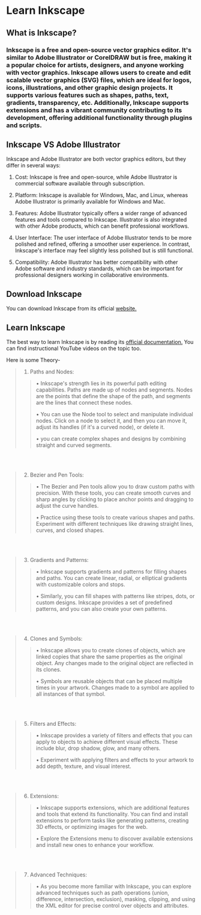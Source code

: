                                                                                                                                                                                             
# Learn Inkscape                

## What is Inkscape?     

### Inkscape is a free and open-source vector graphics editor. It's similar to Adobe Illustrator or CorelDRAW but is free, making it a popular choice for artists, designers, and anyone working with vector graphics. Inkscape allows users to create and edit scalable vector graphics (SVG) files, which are ideal for logos, icons, illustrations, and other graphic design projects. It supports various features such as shapes, paths, text, gradients, transparency, etc. Additionally, Inkscape supports extensions and has a vibrant community contributing to its development, offering additional functionality through plugins and scripts.

## Inkscape VS Adobe Illustrator 

Inkscape and Adobe Illustrator are both vector graphics editors, but they differ in several ways:

1. Cost: Inkscape is free and open-source, while Adobe Illustrator is commercial software available through subscription.

2. Platform: Inkscape is available for Windows, Mac, and Linux, whereas Adobe Illustrator is primarily available for Windows and Mac.

3. Features: Adobe Illustrator typically offers a wider range of advanced features and tools compared to Inkscape. Illustrator is also integrated with other Adobe products, which can benefit professional workflows.

4. User Interface: The user interface of Adobe Illustrator tends to be more polished and refined, offering a smoother user experience. In contrast, Inkscape's interface may feel slightly less polished but is still functional.

5. Compatibility: Adobe Illustrator has better compatibility with other Adobe software and industry standards, which can be important for professional designers working in collaborative environments.

## Download Inkscape    

You can download Inkscape from its official [website.](https://inkscape.org/)

## Learn Inkscape

The best way to learn Inkscape is by reading its [official documentation.](https://inkscape.org/learn/) 
You can find instructional YouTube videos on the topic too.

Here is some Theory-

>1. Paths and Nodes:        
>>
>> &bull; Inkscape's strength lies in its powerful path editing capabilities. Paths are made up of nodes and segments. Nodes are the points that define the shape of the path, and segments are the lines that connect these nodes.
>>
>> &bull; You can use the Node tool to select and manipulate individual nodes. Click on a node to select it, and then you can move it, adjust its handles (if it's a curved node), or delete it.
>>
>> &bull; you can create complex shapes and designs by combining straight and curved segments.

<br>
<br>

>2. Bezier and Pen Tools:  
>>
>> &bull; The Bezier and Pen tools allow you to draw custom paths with precision. With these tools, you can create smooth curves and sharp angles by clicking to place anchor points and dragging to adjust the curve handles.
>>
>> 
>>&bull; Practice using these tools to create various shapes and paths. Experiment with different techniques like drawing straight lines, curves, and closed shapes.

<br>
<br>

>3. Gradients and Patterns:    
>>
>> &bull; Inkscape supports gradients and patterns for filling shapes and paths. You can create linear, radial, or elliptical gradients with customizable colors and stops.
>>
>> 
>>&bull; Similarly, you can fill shapes with patterns like stripes, dots, or custom designs. Inkscape provides a set of predefined patterns, and you can also create your own patterns.

<br>
<br>

>4. Clones and Symbols:              
>>
>> &bull; Inkscape allows you to create clones of objects, which are linked copies that share the same properties as the original object. Any changes made to the original object are reflected in its clones.
>>
>> 
>>&bull; Symbols are reusable objects that can be placed multiple times in your artwork. Changes made to a symbol are applied to all instances of that symbol.

<br>
<br>

>5. Filters and Effects:  
>>
>> &bull; Inkscape provides a variety of filters and effects that you can apply to objects to achieve different visual effects. These include blur, drop shadow, glow, and many others.
>>
>> 
>>&bull; Experiment with applying filters and effects to your artwork to add depth, texture, and visual interest.


<br>
<br>

>6. Extensions:  
>>
>> &bull; Inkscape supports extensions, which are additional features and tools that extend its functionality. You can find and install extensions to perform tasks like generating patterns, creating 3D effects, or optimizing images for the web.
>>
>> 
>>&bull; Explore the Extensions menu to discover available extensions and install new ones to enhance your workflow.


<br>
<br>

>7. Advanced Techniques:  
>>
>> &bull; As you become more familiar with Inkscape, you can explore advanced techniques such as path operations (union, difference, intersection, exclusion), masking, 
        clipping, and using the XML editor for precise control over objects and attributes.
>>








